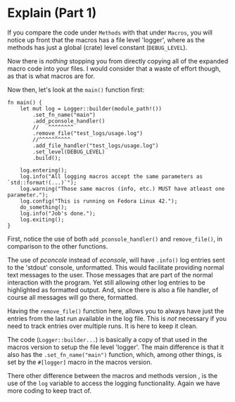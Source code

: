 # Explain (Part 1)

If you compare the code under `Methods` with that under `Macros`, you will notice
up front that the macros has a file level 'logger', where as the methods has just a
global (crate) level constant (`DEBUG_LEVEL`).

Now there is _nothing_ stopping you from directly copying all of the expanded macro code
into your files. I would consider that a waste of effort though, as that is what macros are for.

Now then, let's look at the `main()` function first:

```rust, no_run
fn main() {
    let mut log = Logger::builder(module_path!())
        .set_fn_name("main")
        .add_pconsole_handler()
        //   ^^^^^^^^
        .remove_file("test_logs/usage.log")
        //^^^^^^^^^^
        .add_file_handler("test_logs/usage.log")
        .set_level(DEBUG_LEVEL)
        .build();

    log.entering();
    log.info("All logging macros accept the same parameters as `std::format!(...)`");
    log.warning("Those same macros (info, etc.) MUST have atleast one parameter.");
    log.config("This is running on Fedora Linux 42.");
    do_something();
    log.info("Job's done.");
    log.exiting();
}
```

First, notice the use of both `add_pconsole_handler()` and `remove_file()`, in comparison to
the other functions.

The use of _pconcole_ instead of _econsole_, will have `.info()` log
entries sent to the 'stdout' console, unformatted. This would facilitate providing normal
text messages to the user. Those messages that are part of the normal interaction with the program.
Yet still allowing other log entries to be highlighted as formatted output. And, since there is
also a file handler, of course all messages will go there, formatted.

Having the `remove_file()` function here, allows you to always have just the entries from
the last run available in the log file. This is _not_ necessary if you need to track entries
over multiple runs. It is here to keep it clean.

The code (`Logger::builder...`) is basically a copy of that used in the macros version to setup
the file level 'logger'. The main difference is that it also has the `.set_fn_name("main")`
function, which, among other things, is set by the `#[logger]` macro in the macros version.

There other difference between the macros and methods version , is the use of the `log` variable
to access the logging functionality. Again we have more coding to keep tract of.
